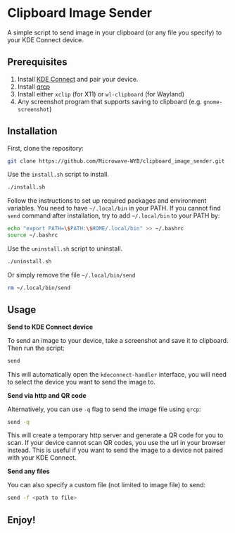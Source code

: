 # Clipboard Image Sender
A simple script to send image in your clipboard (or any file you specify) to your KDE Connect device.

## Prerequisites

1. Install [KDE Connect](https://kde.org/applications/internet/kdeconnect) and pair your device.
2. Install [qrcp](https://github.com/claudiodangelis/qrcp)
3. Install either `xclip` (for X11) or `wl-clipboard` (for Wayland)
4. Any screenshot program that supports saving to clipboard (e.g. `gnome-screenshot`)

## Installation

First, clone the repository:

```bash
git clone https://github.com/Microwave-WYB/clipboard_image_sender.git
```

Use the `install.sh` script to install.

```bash
./install.sh
```

Follow the instructions to set up required packages and environment variables. You need to have `~/.local/bin` in your PATH. If you cannot find `send` command after installation, try to add `~/.local/bin` to your PATH by:

```bash
echo "export PATH=\$PATH:\$HOME/.local/bin" >> ~/.bashrc
source ~/.bashrc
```

Use the `uninstall.sh` script to uninstall.

```bash
./uninstall.sh
```

Or simply remove the file `~/.local/bin/send`

```bash
rm ~/.local/bin/send
```

## Usage

**Send to KDE Connect device**

To send an image to your device, take a screenshot and save it to clipboard. Then run the script:

```bash
send
```

This will automatically open the `kdeconnect-handler` interface, you will need to select the device you want to send the image to.

**Send via http and QR code**

Alternatively, you can use `-q` flag to send the image file using `qrcp`:

```bash
send -q
```

This will create a temporary http server and generate a QR code for you to scan. If your device cannot scan QR codes, you use the url in your browser instead. This is useful if you want to send the image to a device not paired with your KDE Connect. 

**Send any files**

You can also specify a custom file (not limited to image file) to send:

```bash
send -f <path to file>
```

## Enjoy!
